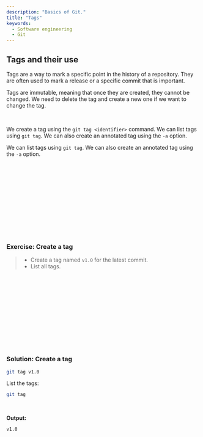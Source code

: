 ```yaml
---
description: "Basics of Git."
title: "Tags"
keywords:
  - Software engineering
  - Git
---
```


## Tags and their use

Tags are a way to mark a specific point in the history of a repository. They are often used to mark a release or a specific commit that is important.

Tags are immutable, meaning that once they are created, they cannot be changed. We need to delete the tag and create a new one if we want to change the tag.

</br>

We create a tag using the `git tag <identifier>` command. We can list tags using `git tag`. We can also create an annotated tag using the `-a` option.

We can list tags using `git tag`. We can also create an annotated tag using the `-a` option.

</br>
</br>
</br>
</br>
</br>
</br>
</br>
</br>
</br>
</br>
</br>

### Exercise: Create a tag

> * Create a tag named `v1.0` for the latest commit.
> * List all tags.

</br>
</br>
</br>
</br>
</br>
</br>
</br>
</br>
</br>
</br>
</br>

### Solution: Create a tag

```bash
git tag v1.0
```

List the tags:

```bash
git tag
```

</br>

**Output:**

```plaintext
v1.0
```

</br>
</br>
